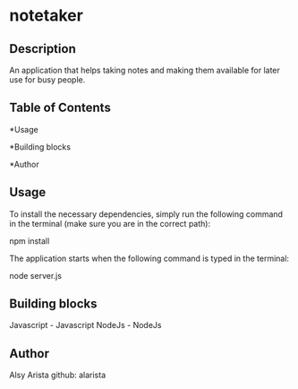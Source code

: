 # notetaker

## Description
An application that helps taking notes and making them available for later use for busy people.

## Table of Contents

*Usage

*Building blocks

*Author

## Usage
To install the necessary dependencies, simply run the following command in the terminal (make sure you are in the correct path):

npm install

The application starts when the following command is typed in the terminal:

node server.js

## Building blocks 
Javascript - Javascript
NodeJs - NodeJs

## Author
Alsy Arista
github: alarista
